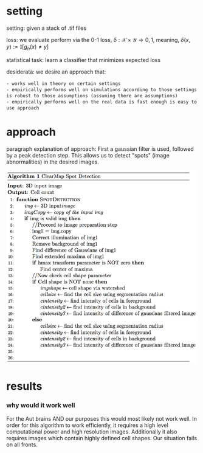 # setting

setting: given a stack of .tif files

loss: we evaluate perform via the 0-1 loss, $\delta: \mathcal{X} \times \mathcal{Y} \rightarrow {0,1}$, meaning, $\delta(x,y) := \mathbb{I}[g_n(x) \neq y]$

statistical task: learn a classifier that minimizes expected loss

desiderata: we desire an approach that:

    - works well in theory on certain settings
    - empirically performs well on simulations according to those settings is robust to those assumptions (assuming there are assumptions)
    - empirically performs well on the real data is fast enough is easy to use approach
    
# approach

paragraph explanation of approach: First a gaussian filter is used, followed by a peak detection step. This allows us to detect "spots" (image abnormalities) in the desired images.

![](pseudocode.png)

# results

### why would it work well

For the Aut brains AND our purposes this would most likely not work well. In order for this algorithm to work efficiently, it requires a high level computational power and high resolution images. Additionally it also requires images which contain highly defined cell shapes. Our situation fails on all fronts.
